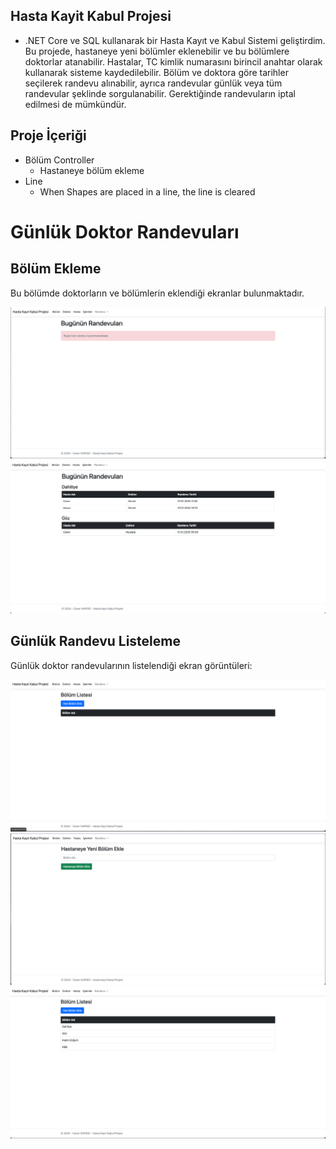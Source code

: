 ## Hasta Kayit Kabul Projesi
* .NET Core ve SQL kullanarak bir Hasta Kayıt ve Kabul Sistemi geliştirdim. Bu projede,
hastaneye yeni bölümler eklenebilir ve bu bölümlere doktorlar atanabilir. Hastalar, TC
kimlik numarasını birincil anahtar olarak kullanarak sisteme kaydedilebilir. Bölüm ve
doktora göre tarihler seçilerek randevu alınabilir, ayrıca randevular günlük veya tüm
randevular şeklinde sorgulanabilir. Gerektiğinde randevuların iptal edilmesi de
mümkündür.

## Proje İçeriği
  * Bölüm Controller
    * Hastaneye bölüm ekleme  
  * Line 
    * When Shapes are placed in a line, the line is cleared
    


# Günlük Doktor Randevuları

## Bölüm Ekleme

Bu bölümde doktorların ve bölümlerin eklendiği ekranlar bulunmaktadır.

![Bölüm Ekleme Ekranı](Photos/1.png)  
![Bölüm Listesi](Photos/2.png)  

## Günlük Randevu Listeleme

Günlük doktor randevularının listelendiği ekran görüntüleri:

![Randevu Listesi 1](Photos/3.png)  
![Randevu Listesi 2](Photos/4.png)  
![Randevu Listesi 3](Photos/5.png)  
